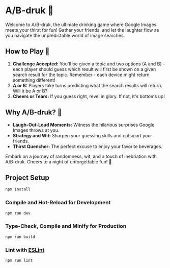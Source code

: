 # A/B-druk 🍻

Welcome to A/B-druk, the ultimate drinking game where Google Images meets your thirst for fun! Gather your friends, and let the laughter flow as you navigate the unpredictable world of image searches.

## How to Play 🎲

1. **Challenge Accepted:** You'll be given a topic and two options (A and B) - each player should guess which result will first be shown on a given search result for the topic. Remember - each device might return something different!
2. **A or B:** Players take turns predicting what the search results will return. Will it be A or B?
3. **Cheers or Tears:** If you guess right, revel in glory. If not, it's bottoms up!

## Why A/B-druk? 🚀

- **Laugh-Out-Loud Moments:** Witness the hilarious surprises Google Images throws at you.
- **Strategy and Wit:** Sharpen your guessing skills and outsmart your friends.
- **Thirst Quencher:** The perfect excuse to enjoy your favorite beverages.

Embark on a journey of randomness, wit, and a touch of inebriation with A/B-druk. Cheers to a night of unforgettable fun! 🍻
## Project Setup

```sh
npm install
```

### Compile and Hot-Reload for Development

```sh
npm run dev
```

### Type-Check, Compile and Minify for Production

```sh
npm run build
```

### Lint with [ESLint](https://eslint.org/)

```sh
npm run lint
```
